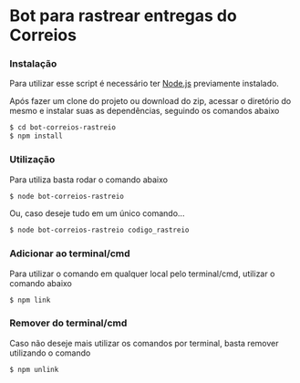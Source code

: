 # Bot para rastrear entregas do Correios


### Instalação

Para utilizar esse script é necessário ter [Node.js](https://nodejs.org/) previamente instalado.

Após fazer um clone do projeto ou download do zip, acessar o diretório do mesmo e instalar suas as dependências, seguindo os comandos abaixo

```sh
$ cd bot-correios-rastreio
$ npm install
```

### Utilização
Para utiliza basta rodar o comando abaixo

```sh
$ node bot-correios-rastreio
```

Ou, caso deseje tudo em um único comando...

```sh
$ node bot-correios-rastreio codigo_rastreio
```

### Adicionar ao terminal/cmd
Para utilizar o comando em qualquer local pelo terminal/cmd, utilizar o comando abaixo

```sh
$ npm link
```

### Remover do terminal/cmd
Caso não deseje mais utilizar os comandos por terminal, basta remover utilizando o comando

```sh
$ npm unlink
```
